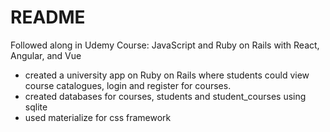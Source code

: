 # README

Followed along in Udemy Course: JavaScript and Ruby on Rails with React, Angular, and Vue
* created a university app on Ruby on Rails where students could view course catalogues, login and register for courses.
* created databases for courses, students and student_courses using sqlite
* used materialize for css framework
